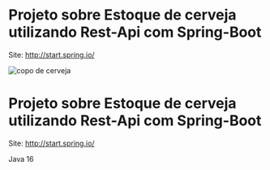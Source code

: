 # Projeto sobre Estoque de cerveja utilizando Rest-Api com Spring-Boot 

Site: http://start.spring.io/ 

<img src="https://bhdetalhes.com/wp-content/uploads/2019/07/beerstock-chope.jpg" alt="copo de cerveja">

# Projeto sobre Estoque de cerveja utilizando Rest-Api com Spring-Boot 

Site: http://start.spring.io/ 

Java 16


